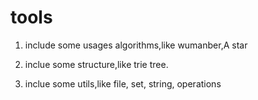 # tools
1. include some usages algorithms,like wumanber,A star

1. inclue some structure,like trie tree.

1. inclue some utils,like file, set, string, operations

